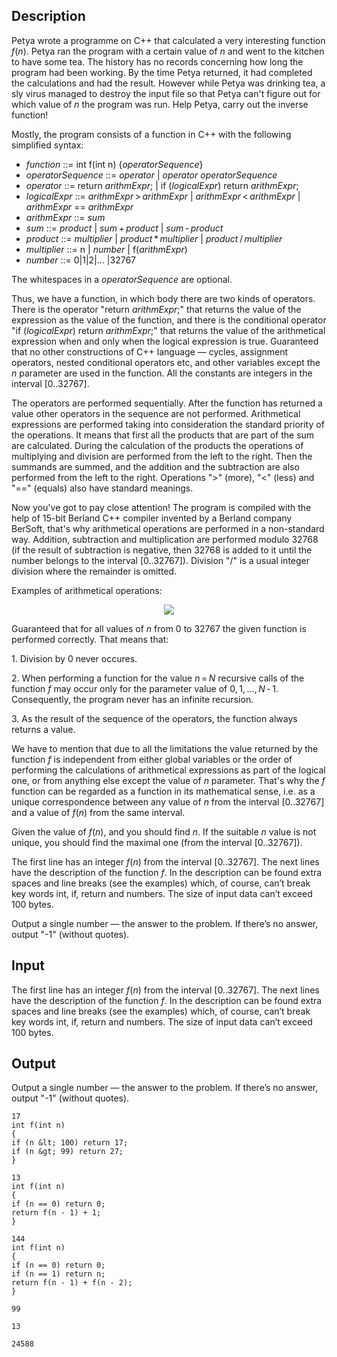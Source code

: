 ## Description

<div><p>Petya wrote a programme on C++ that calculated a very interesting function <span class="tex-span"><i>f</i>(<i>n</i>)</span>. Petya ran the program with a certain value of <span class="tex-span"><i>n</i></span> and went to the kitchen to have some tea. The history has no records concerning how long the program had been working. By the time Petya returned, it had completed the calculations and had the result. However while Petya was drinking tea, a sly virus managed to destroy the input file so that Petya can't figure out for which value of <span class="tex-span"><i>n</i></span> the program was run. Help Petya, carry out the inverse function!</p><p>Mostly, the program consists of a function in C++ with the following simplified syntax:</p><ul> <li> <span class="tex-span"><i>function</i></span> ::= int f(int n) {<span class="tex-span"><i>operatorSequence</i></span>}</li><li> <span class="tex-span"><i>operatorSequence</i></span> ::= <span class="tex-span"><i>operator</i>&nbsp;|&nbsp;<i>operator</i>&nbsp;<i>operatorSequence</i></span></li><li> <span class="tex-span"><i>operator</i></span> ::= return <span class="tex-span"><i>arithmExpr</i></span>; <span class="tex-span">|</span> if (<span class="tex-span"><i>logicalExpr</i></span>) return <span class="tex-span"><i>arithmExpr</i></span>;</li><li> <span class="tex-span"><i>logicalExpr</i></span> ::= <span class="tex-span"><i>arithmExpr</i> &gt; <i>arithmExpr</i></span> <span class="tex-span">|</span> <span class="tex-span"><i>arithmExpr</i> &lt; <i>arithmExpr</i></span> <span class="tex-span">|</span> <span class="tex-span"><i>arithmExpr</i></span> == <span class="tex-span"><i>arithmExpr</i></span></li><li> <span class="tex-span"><i>arithmExpr</i></span> ::= <span class="tex-span"><i>sum</i></span></li><li> <span class="tex-span"><i>sum</i></span> ::= <span class="tex-span"><i>product</i></span> <span class="tex-span">|</span> <span class="tex-span"><i>sum</i> + <i>product</i></span> <span class="tex-span">|</span> <span class="tex-span"><i>sum</i> - <i>product</i></span></li><li> <span class="tex-span"><i>product</i></span> ::= <span class="tex-span"><i>multiplier</i></span> <span class="tex-span">|</span> <span class="tex-span"><i>product</i> * <i>multiplier</i></span> <span class="tex-span">|</span> <span class="tex-span"><i>product</i> / <i>multiplier</i></span></li><li> <span class="tex-span"><i>multiplier</i></span> ::= n <span class="tex-span">|</span> <span class="tex-span"><i>number</i></span> <span class="tex-span">|</span> f(<span class="tex-span"><i>arithmExpr</i></span>)</li><li> <span class="tex-span"><i>number</i></span> ::= <span class="tex-span">0|1|2|... |32767</span> </li></ul><p>The whitespaces in a <span class="tex-span"><i>operatorSequence</i></span> are optional.</p><p>Thus, we have a function, in which body there are two kinds of operators. There is the operator "return <span class="tex-span"><i>arithmExpr</i></span>;" that returns the value of the expression as the value of the function, and there is the conditional operator "if (<span class="tex-span"><i>logicalExpr</i></span>) return <span class="tex-span"><i>arithmExpr</i></span>;" that returns the value of the arithmetical expression when and only when the logical expression is true. Guaranteed that no other constructions of C++ language — cycles, assignment operators, nested conditional operators etc, and other variables except the <span class="tex-span"><i>n</i></span> parameter are used in the function. All the constants are integers in the interval <span class="tex-span">[0..32767]</span>.</p><p>The operators are performed sequentially. After the function has returned a value other operators in the sequence are not performed. Arithmetical expressions are performed taking into consideration the standard priority of the operations. It means that first all the products that are part of the sum are calculated. During the calculation of the products the operations of multiplying and division are performed from the left to the right. Then the summands are summed, and the addition and the subtraction are also performed from the left to the right. Operations "&gt;" (more), "&lt;" (less) and "==" (equals) also have standard meanings.</p><p>Now you've got to pay close attention! The program is compiled with the help of <span class="tex-span">15</span>-bit Berland C++ compiler invented by a Berland company BerSoft, that's why arithmetical operations are performed in a non-standard way. Addition, subtraction and multiplication are performed modulo <span class="tex-span">32768</span> (if the result of subtraction is negative, then <span class="tex-span">32768</span> is added to it until the number belongs to the interval <span class="tex-span">[0..32767]</span>). Division "/" is a usual integer division where the remainder is omitted.</p><p>Examples of arithmetical operations: </p><center class="tex-equation"><img align="middle" class="tex-formula" src="file://p68uKsGO.png" style="max-width: 100.0%;max-height: 100.0%;"></center><p>Guaranteed that for all values of <span class="tex-span"><i>n</i></span> from <span class="tex-span">0</span> to <span class="tex-span">32767</span> the given function is performed correctly. That means that:</p><p>1. Division by <span class="tex-span">0</span> never occures.</p><p>2. When performing a function for the value <span class="tex-span"><i>n</i> = <i>N</i></span> recursive calls of the function <span class="tex-span"><i>f</i></span> may occur only for the parameter value of <span class="tex-span">0, 1, ..., <i>N</i> - 1</span>. Consequently, the program never has an infinite recursion.</p><p>3. As the result of the sequence of the operators, the function always returns a value.</p><p>We have to mention that due to all the limitations the value returned by the function <span class="tex-span"><i>f</i></span> is independent from either global variables or the order of performing the calculations of arithmetical expressions as part of the logical one, or from anything else except the value of <span class="tex-span"><i>n</i></span> parameter. That's why the <span class="tex-span"><i>f</i></span> function can be regarded as a function in its mathematical sense, i.e. as a unique correspondence between any value of <span class="tex-span"><i>n</i></span> from the interval <span class="tex-span">[0..32767]</span> and a value of <span class="tex-span"><i>f</i>(<i>n</i>)</span> from the same interval.</p><p>Given the value of <span class="tex-span"><i>f</i>(<i>n</i>)</span>, and you should find <span class="tex-span"><i>n</i></span>. If the suitable <span class="tex-span"><i>n</i></span> value is not unique, you should find the maximal one (from the interval <span class="tex-span">[0..32767]</span>).</p></div><div class="input-specification"><p>The first line has an integer <span class="tex-span"><i>f</i>(<i>n</i>)</span> from the interval <span class="tex-span">[0..32767]</span>. The next lines have the description of the function <span class="tex-span"><i>f</i></span>. In the description can be found extra spaces and line breaks (see the examples) which, of course, can’t break key words int, if, return and numbers. The size of input data can’t exceed <span class="tex-span">100</span> bytes.</p></div><div class="output-specification"><p>Output a single number — the answer to the problem. If there’s no answer, output "-1" (without quotes).</p></div>

## Input

<p>The first line has an integer <span class="tex-span"><i>f</i>(<i>n</i>)</span> from the interval <span class="tex-span">[0..32767]</span>. The next lines have the description of the function <span class="tex-span"><i>f</i></span>. In the description can be found extra spaces and line breaks (see the examples) which, of course, can’t break key words int, if, return and numbers. The size of input data can’t exceed <span class="tex-span">100</span> bytes.</p>

## Output

<p>Output a single number — the answer to the problem. If there’s no answer, output "-1" (without quotes).</p>





```input1
17
int f(int n)
{
if (n &lt; 100) return 17;
if (n &gt; 99) return 27;
}

```




```input2
13
int f(int n)
{
if (n == 0) return 0;
return f(n - 1) + 1;
}

```




```input3
144
int f(int n)
{
if (n == 0) return 0;
if (n == 1) return n;
return f(n - 1) + f(n - 2);
}
```




```output1
99

```




```output2
13
```




```output3
24588

```



